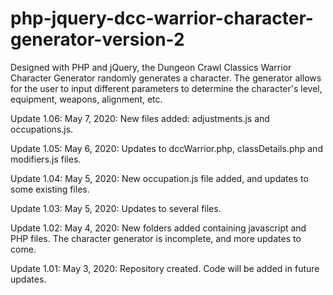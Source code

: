 # php-jquery-dcc-warrior-character-generator-version-2
Designed with PHP and jQuery, the Dungeon Crawl Classics Warrior Character Generator randomly generates a character.  The generator allows for the user to input different parameters to determine the character's level, equipment, weapons, alignment, etc.


Update 1.06: May 7, 2020: New files added: adjustments.js and occupations.js.

Update 1.05: May 6, 2020: Updates to dccWarrior.php, classDetails.php and modifiers.js files.

Update 1.04: May 5, 2020: New occupation.js file added, and updates to some existing files.

Update 1.03: May 5, 2020: Updates to several files.

Update 1.02: May 4, 2020: New folders added containing javascript and PHP files.  The character generator is incomplete, and more updates to come.

Update 1.01: May 3, 2020: Repository created.  Code will be added in future updates.
